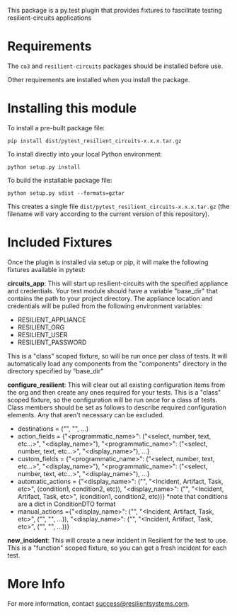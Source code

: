 This package is a py.test plugin that provides fixtures to fascilitate testing resilient-circuits applications


Requirements
============

The `co3` and `resilient-circuits` packages should be installed before use.

Other requirements are installed when you install the package.


Installing this module
======================

To install a pre-built package file:

    pip install dist/pytest_resilient_circuits-x.x.x.tar.gz


To install directly into your local Python environment:

    python setup.py install


To build the installable package file:

    python setup.py sdist --formats=gztar

This creates a single file `dist/pytest_resilient_circuits-x.x.x.tar.gz` (the filename will
vary according to the current version of this repository).


Included Fixtures
=================
Once the plugin is installed via setup or pip, it will make the following fixtures available in pytest:

__circuits\_app__: This will start up resilient-circuits with the specified appliance and credentials. Your test module should have a variable "base_dir" that contains the path to your project directory.  The appliance location and credentials will be pulled from the following environment variables:

- RESILIENT_APPLIANCE
- RESILIENT_ORG
- RESILIENT_USER
- RESILIENT_PASSWORD

This is a "class" scoped fixture, so will be run once per class of tests. It will automatically load any components from the "components" directory in the directory specified by "base_dir"

__configure_resilient__: This will clear out all existing configuration items from the org and then create any ones required for your tests. This is a "class" scoped fixture, so the configuration will be run once for a class of tests. Class members should be set as follows to describe required configuration elements. Any that aren't necessary can be excluded.

- destinations = ("<destination1 name>", "<destination2 name>", ...)
- action_fields = {"<programmatic_name>": ("<select, number, text, etc...>", "<display_name>"),
                   "<programmatic_name>": ("<select, number, text, etc...>", "<display_name>"), ...}
- custom_fields = {"<programmatic_name>": ("<select, number, text, etc...>", "<display_name>"),
                   "<programmatic_name>": ("<select, number, text, etc...>", "<display_name>"), ...}
- automatic_actions = {"<display_name>": ("<destination name>", "<Incident, Artifact, Task, etc>", (condition1, condition2, etc)),
                       "<display_name>": ("<destination name>", "<Incident, Artifact, Task, etc>", (condition1, condition2, etc))}
                       *note that conditions are a dict in ConditionDTO format
- manual_actions ={"<display_name>": ("<destination name>", "<Incident, Artifact, Task, etc>", ("<action field1>", "<action field2>", ...)),
                   "<display_name>": ("<destination name>", "<Incident, Artifact, Task, etc>", ("<action field1>", "<action field2>", ...))} 
                   
__new_incident__: This will create a new incident in Resilient for the test to use. This is a "function" scoped fixture, so you can get a fresh incident for each test.



More Info
=========
For more information,
contact [success@resilientsystems.com](success@resilientsystems.com).

